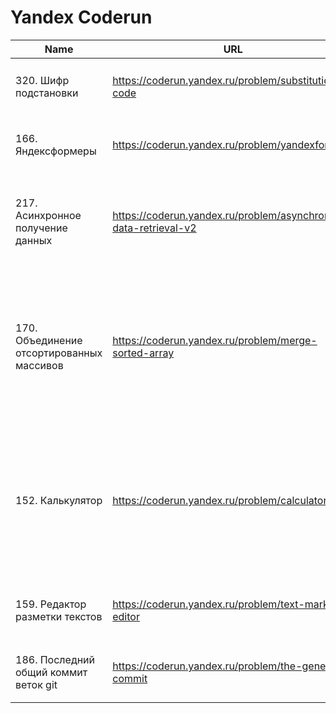 # Yandex Coderun

| Name                                      | URL                                                              | Tag | Status                                                                                                                                                                                                                | Notes                                                                                                                                               |
| ----------------------------------------- | ---------------------------------------------------------------- | --- | --------------------------------------------------------------------------------------------------------------------------------------------------------------------------------------------------------------------- | --------------------------------------------------------------------------------------------------------------------------------------------------- |
| 320. Шифр подстановки                     | https://coderun.yandex.ru/problem/substitution-code              | 🟢  | ✔️ [Code](https://github.com/vitkarpov/coderun-solutions/blob/main/substitution-code.js) • [Tests](https://github.com/vitkarpov/coderun-solutions/blob/main/substitution-code.test.js)                                |
| 166. Яндексформеры                        | https://coderun.yandex.ru/problem/yandexformers                  | 🟢  | ✔️ [Code](https://github.com/vitkarpov/coderun-solutions/blob/main/yandexformers.js) • [Tests](https://github.com/vitkarpov/coderun-solutions/blob/main/yandexformers.test.js)                                        | Sort (N log N), heap (K log N) -> TLE; bucket sort (N) -> passes                                                                                    |
| 217. Асинхронное получение данных         | https://coderun.yandex.ru/problem/asynchronous-data-retrieval-v2 | 🟠  | ✔️ [Code](https://github.com/vitkarpov/coderun-solutions/blob/main/async-get-data-playground/solution.js) • [Tests](https://github.com/vitkarpov/coderun-solutions/blob/main/async-get-data-playground/index.test.js) | Классная задача на асинхронность! Идеальная для 45 минутного собеседования ⭐                                                                       |
| 170. Объединение отсортированных массивов | https://coderun.yandex.ru/problem/merge-sorted-array             | 🟢  | ✔️ [Code](https://github.com/vitkarpov/coderun-solutions/blob/main/merge-sorted-array.js) • [Tests](https://github.com/vitkarpov/coderun-solutions/blob/main/merge-sorted-array.test.js)                              | Решить нужно за O(1) по памяти, то есть без создания дополнительных массивов. Хорошая задача на in-place, плюс нужно догадаться до проходки с конца |
| 152. Калькулятор                          | https://coderun.yandex.ru/problem/calculator                     | 🟠  | ✔️ [Code](https://github.com/vitkarpov/coderun-solutions/blob/main/calculator.js) • [Tests](https://github.com/vitkarpov/coderun-solutions/blob/main/calculator.test.js)                                              | Задача на одномерный DP, аналогичная классической "минимальное количество прыжков". Усложнение: нужно так же распечатать кратчайший путь            |
| 159. Редактор разметки текстов            | https://coderun.yandex.ru/problem/text-markup-editor             | 🟠  | ✔️ [Code](https://github.com/vitkarpov/coderun-solutions/blob/main/text-markup-editor.js) • [Tests](https://github.com/vitkarpov/coderun-solutions/blob/main/text-markup-editor.test.js)                              | Хорошая задача на реализацию, но без рекурсии (несложный парсинг)                                                                                   |
| 186. Последний общий коммит веток git     | https://coderun.yandex.ru/problem/the-general-commit             | 🟠  | ✔️ [Code](https://github.com/vitkarpov/coderun-solutions/blob/main/the-general-commit.js) • [Tests](https://github.com/vitkarpov/coderun-solutions/blob/main/the-general-commit.test.js)                              | Задача на BFS                                                                                                                                       |
